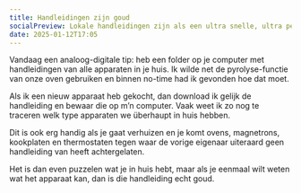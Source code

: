 ```yaml
---
title: Handleidingen zijn goud
socialPreview: Lokale handleidingen zijn als een ultra snelle, ultra persoonlijke Google voor je apparaten
date: 2025-01-12T17:05
---
```


Vandaag een analoog-digitale tip: heb een folder op je computer met handleidingen van alle apparaten in je huis. Ik wilde net de pyrolyse-functie van onze oven gebruiken en binnen no-time had ik gevonden hoe dat moet.

Als ik een nieuw apparaat heb gekocht, dan download ik gelijk de handleiding en bewaar die op m’n computer. Vaak weet ik zo nog te traceren welk type apparaten we überhaupt in huis hebben.

Dit is ook erg handig als je gaat verhuizen en je komt ovens, magnetrons, kookplaten en thermostaten tegen waar de vorige eigenaar uiteraard geen handleiding van heeft achtergelaten. 

Het is dan even puzzelen wat je in huis hebt, maar als je eenmaal wilt weten wat het apparaat kan, dan is die handleiding echt goud.